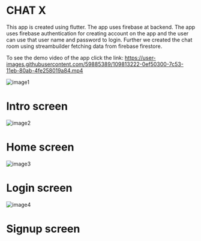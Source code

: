 # CHAT X
This app is created using flutter.
The app uses firebase at backend.
The app uses firebase authentication for creating account on the app and the user can use that 
user name and password to login.
Further we created the chat room using streambuilder fetching data from firebase firestore. 

To see the demo video of the app click the link:
https://user-images.githubusercontent.com/59885389/109813222-0ef50300-7c53-11eb-80ab-4fe258019a84.mp4

![image1](https://user-images.githubusercontent.com/59885389/109817325-d60b5d00-7c57-11eb-9cfa-d9436aa23ce1.jpg)
# Intro screen
![image2](https://user-images.githubusercontent.com/59885389/109817347-da377a80-7c57-11eb-8635-5538639d05ba.jpg)
# Home screen
![image3](https://user-images.githubusercontent.com/59885389/109817363-df94c500-7c57-11eb-9bac-c66a56e67859.jpg)
# Login screen
![image4](https://user-images.githubusercontent.com/59885389/109817379-e3284c00-7c57-11eb-8e1e-1b14cec25155.jpg)
# Signup screen
